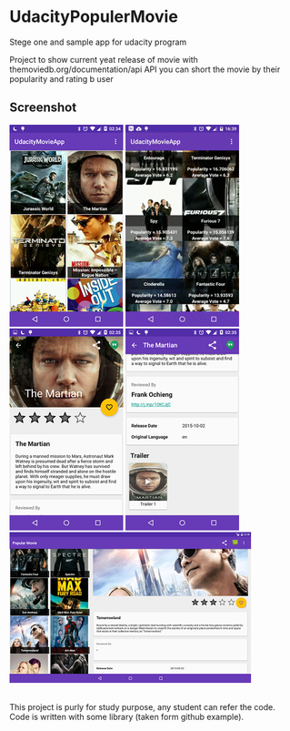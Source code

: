 # UdacityPopulerMovie
Stege one and sample app for udacity program

Project to show current yeat release of movie with 
themoviedb.org/documentation/api API
you can short the movie by their popularity and rating b user

Screenshot
------------------------
![Screenshot](/screenshot_gif_demo/device-home.png "Sample demo of project")
![Demo](/screenshot_gif_demo/screen.gif "Sample demo of project")
<br>
![MobileDetailView](/screenshot_gif_demo/detail_page.png "Sample demo of project")
![MobileDetailView](/screenshot_gif_demo/detail_bottom.png "Sample demo of project")
<br>
![TabletView](/screenshot_gif_demo/home_tab.png "Sample demo of project")

<br>
This project is purly for study purpose, any student can refer the code.
Code is written with some library (taken form github example).
